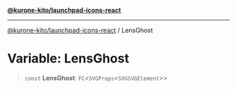 [**@kurone-kito/launchpad-icons-react**](../README.md)

***

[@kurone-kito/launchpad-icons-react](../globals.md) / LensGhost

# Variable: LensGhost

> `const` **LensGhost**: `FC`\<`SVGProps`\<`SVGSVGElement`\>\>
